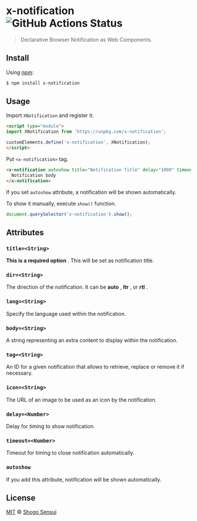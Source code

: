 # x-notification ![GitHub Actions Status](https://github.com/1000ch/x-notification/workflows/test/badge.svg)

> Declarative Browser Notification as Web Components.

## Install

Using [npm](https://www.npmjs.org/package/x-notification):

```sh
$ npm install x-notification
```

## Usage

Import `XNotification` and register it.

```html
<script type="module">
import XNotification from 'https://unpkg.com/x-notification';

customElements.define('x-notification', XNotification);
</script>
```

Put `<x-notification>` tag.

```html
<x-notification autoshow title="Notification Title" delay="1000" timeout="3000" tag="tag">
  Notification body
</x-notification>
```

If you set `autoshow` attribute, a notification will be shown automatically.

To show it manually, execute `show()` function.

```js
document.querySelector('x-notification').show();
```

## Attributes

### `title=<String>`

**This is a required option** . This will be set as notification title.

### `dir=<String>`

The direction of the notification.
It can be **auto** , **ltr** , or **rtl** .

### `lang=<String>`

Specify the language used within the notification.

### `body=<String>`

A string representing an extra content to display within the notification.

### `tag=<String>`

An ID for a given notification that allows to retrieve, replace or remove it if necessary.

### `icon=<String>`

The URL of an image to be used as an icon by the notification.

### `delay=<Number>`

Delay for timing to show notification.

### `timeout=<Number>`

Timeout for timing to close notification automatically.

### `autoshow`

If you add this attribute, notification will be shown automatically.

## License

[MIT](https://1000ch.mit-license.org) © [Shogo Sensui](https://github.com/1000ch)
